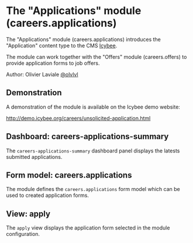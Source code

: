 The "Applications" module (careers.applications)
================================================

The "Applications" module (careers.applications) introduces the "Application" content type to the
CMS [Icybee](http://icybee.org).

The module can work together with the "Offers" module (careers.offers) to provide application forms
to job offers.

Author: Olivier Laviale [@olvlvl](https://twitter.com/olvlvl)




Demonstration
-------------

A demonstration of the module is available on the Icybee demo website:

<http://demo.icybee.org/careers/unsolicited-application.html>




Dashboard: careers-applications-summary
---------------------------------------

The `careers-applications-summary` dashboard panel displays the latests submitted applications.




Form model: careers.applications
--------------------------------

The module defines the `careers.applications` form model which can be used to created
application forms.




View: apply
-----------

The `apply` view displays the application form selected in the module configuration.